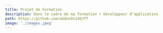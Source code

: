 ```yaml
---
title: Projet de Formation
description: Dans le cadre de ma formation « Développeur d’application frontend » avec OpenClassrooms, j’ai réalisé une application d'avis de restaurants en utilisant l’API de Google Map.
path: https://github.com/abdou91140/P7
image: './images.jpeg'
---
```

